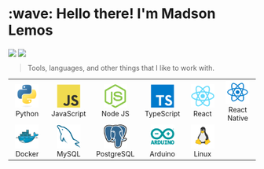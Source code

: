 <h1 align="left" id="macropower-title">:wave: Hello there! I'm Madson Lemos</h1>

<img align="center" src="https://github-readme-stats.vercel.app/api?username=madsonrl&theme=github_dark&show_icons=true" />
<img align="center" src="https://github-readme-stats.vercel.app/api/top-langs/?username=madsonrl&theme=github_dark&show_icons=true" />

> Tools, languages, and other things that I like to work with.

<table>
  <tr>   
    <td align="center" width="96">
      <a href="#macropower-tech">
        <img src="./img/python-original.svg" width="48" height="48" alt="Python" />
      </a>
      <br>Python
    </td>
    <td align="center" width="96">
      <a href="#macropower-tech">
        <img src="./img/javascript-original.svg" width="48" height="48" alt="JavaScript" />
      </a>
      <br>JavaScript
    </td>
    <td align="center" width="96">
      <a href="#macropower-tech">
        <img src="./img/nodejs.svg" width="48" height="48" alt="Node" />
      </a>
      <br>Node JS
    </td>  
    <td align="center" width="96">
      <a href="#macropower-tech">
        <img src="./img/typescript-original.svg" width="48" height="48" alt="TypeScript" />
      </a>
      <br>TypeScript
    </td>    
    <td align="center" width="96">
      <a href="#macropower-tech" >
        <img src="./img/react-original.svg" width="48" height="48" alt="React" />
      </a>
      <br>React
    </td>
    <td align="center" width="96">
      <a href="#macropower-tech" >
        <img src="./img/reactts.svg" width="48" height="48" alt="React" />
      </a>
      <br>React Native
    </td>
  </tr>
  <tr>
    <td align="center" width="96"> 
      <a href="#macropower-tech" >
        <img src="./img/docker-original.svg" width="48" height="48" alt="Docker" />
      </a>
      <br>Docker
    </td>
    <td align="center"  width="96">
      <a href="#macropower-tech">
        <img src="./img/mysql-original.svg" width="48" height="48" alt="MySQL" />
      </a>
      <br>MySQL
    </td>
    <td align="center"  width="96">
      <a href="#macropower-tech">
        <img src="./img/postgresql.svg" width="48" height="48" alt="postgres" />
      </a>
      <br>PostgreSQL
    </td>
    <td align="center" width="96">
      <a href="#macropower-tech" >
        <img src="./img/arduino.svg" width="48" height="48" alt="Arduino" />
      </a>
      <br>Arduino
    </td>
    <td align="center" width="96">
      <a href="#macropower-tech" >
        <img src="./img/linux.svg" width="48" height="48" alt="Linux" />
      </a>
      <br>Linux
    </td>
  </tr>
</table>
